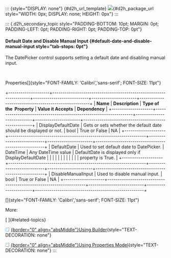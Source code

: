 ::: {style="DISPLAY: none"}
[](ms-xhelp:///?Id=d2h_url_template){#d2h_url_template} ![](!package_url!){#d2h_package_url style="WIDTH: 0px; DISPLAY: none; HEIGHT: 0px"}
:::

::: {.d2h_secondary_topic style="PADDING-BOTTOM: 10pt; MARGIN: 0pt; PADDING-LEFT: 0pt; PADDING-RIGHT: 0pt; PADDING-TOP: 0pt"}
#### Default Date and Disable Manual Input {#default-date-and-disable-manual-input style="tab-stops: 0pt"}

The DatePicker control supports setting a default date and disabling manual input.

 

Properties[]{style="FONT-FAMILY: 'Calibri','sans-serif'; FONT-SIZE: 11pt"}

+--------------------+-------------------------------------------------------------------+---------------------------+----------------------+-----------------------------------------------------+
| **Name**           | **Description**                                                   | **Type of the  Property** | **Value it Accepts** | **Dependency**                                      |
+--------------------+-------------------------------------------------------------------+---------------------------+----------------------+-----------------------------------------------------+
| DisplayDefaultDate | Gets or sets whether the default date should be displayed or not. | bool                      | True or False        | NA                                                  |
+--------------------+-------------------------------------------------------------------+---------------------------+----------------------+-----------------------------------------------------+
| DefaultDate        | Used to set default date to DatePicker.                           | DateTime                  | Any DateTime value   | DefaultDate is displayed only if DisplayDefaultDate |
|                    |                                                                   |                           |                      |                                                     |
|                    |                                                                   |                           |                      | property is True.                                   |
+--------------------+-------------------------------------------------------------------+---------------------------+----------------------+-----------------------------------------------------+
| DisableManualInput | Used to disable manual input.                                     | bool                      | True or False        | NA                                                  |
+--------------------+-------------------------------------------------------------------+---------------------------+----------------------+-----------------------------------------------------+

[]{style="FONT-FAMILY: 'Calibri','sans-serif'; FONT-SIZE: 11pt"} 

More:

[ ]{#related-topics}

[![](button.gif){border="0" align="absMiddle"}Using Builder](ms-xhelp:///?Id=81086020-dec9-4ead-81ba-4a2b8be4c365){style="TEXT-DECORATION: none"}

[![](button.gif){border="0" align="absMiddle"}Using Properties Model](ms-xhelp:///?Id=d7f9823b-a9a9-4495-a16e-97541100ddb1){style="TEXT-DECORATION: none"}
:::

